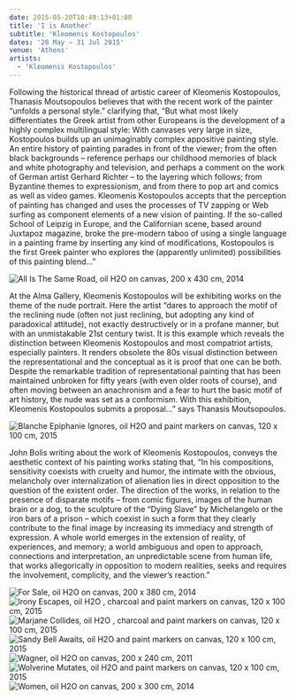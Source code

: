 ```yaml
---
date: 2015-05-20T10:49:13+01:00
title: 'I is Another'
subtitle: 'Kleomenis Kostopoulos'
dates: '28 May – 31 Jul 2015'
venue: 'Athens'
artists:
  - 'Kleomenis Kostopoulos' 
---
```


Following the historical thread of artistic career of Kleomenis Kostopoulos, Thanasis Moutsopoulos believes that with the recent work of the painter “unfolds a personal style.” clarifying that, “But what most likely differentiates the Greek artist from other Europeans is the development of a highly complex multilingual style: With canvases very large in size, Kostopoulos builds up an unimaginably complex appositive painting style. An entire history of painting parades in front of the viewer; from the often black backgrounds – reference perhaps our childhood memories of black and white photography and television, and perhaps a comment on the work of German artist Gerhard Richter – to the layering which follows; from Byzantine themes to expressionism, and from there to pop art and comics as well as video games. Kleomenis Kostopoulos accepts that the perception of painting has changed and uses the processes of TV zapping or Web surfing as component elements of a new vision of painting. If the so-called School of Leipzig in Europe, and the Californian scene, based around Juxtapoz magazine, broke the pre-modern taboo of using a single language in a painting frame by inserting any kind of modifications, Kostopoulos is the first Greek painter who explores the (apparently unlimited) possibilities of this painting blend…”

![All Is The Same Road,<br>  oil H2O  on canvas,<br> 200 x 430 cm, 2014](/exhibitions/kostopoulos/kost-01_1200x552.jpg)

At the Alma Gallery, Kleomenis Kostopoulos will be exhibiting works on the theme of the nude portrait. Here the artist “dares to approach the motif of the reclining nude (often not just reclining, but adopting any kind of paradoxical attitude), not exactly destructively or in a profane manner, but with an unmistakable 21st century twist. It is this example which reveals the distinction between Kleomenis Kostopoulos and most compatriot artists, especially painters. It renders obsolete the 80s visual distinction between the representational and the conceptual as it is proof that one can be both. Despite the remarkable tradition of representational painting that has been maintained unbroken for fifty years (with even older roots of course), and often moving between an anachronism and a fear to hurt the basic motif of art history, the nude was set as a conformism. With this exhibition, Kleomenis Kostopoulos submits a proposal…” says Thanasis Moutsopoulos.

![Blanche Epiphanie Ignores,<br> oil H2O and paint markers<br> on canvas, 120 x 100 cm,<br> 2015](/exhibitions/kostopoulos/kost-02_1066x1280.jpg)

John Bolis writing about the work of Kleomenis Kostopoulos, conveys the aesthetic context of his painting works stating that, “In his compositions, sensitivity coexists with cruelty and humor, the intimate with the obvious, melancholy over internalization of alienation lies in direct opposition to the question of the existent order. The direction of the works, in relation to the presence of disparate motifs – from comic figures, images of the human brain or a dog, to the sculpture of the “Dying Slave” by Michelangelo or the iron bars of a prison – which coexist in such a form that they clearly contribute to the final image by increasing its immediacy and strength of expression. A whole world emerges in the extension of reality, of experiences, and memory; a world ambiguous and open to approach, connections and interpretation, an unpredictable scene from human life, that works allegorically in opposition to modern realities, seeks and requires the involvement, complicity, and the viewer’s reaction.”

![For Sale,<br>  oil H2O  on canvas,<br> 200 x 380 cm, 2014](/exhibitions/kostopoulos/kost-03_1200x638.jpg)
![Irony Escapes,<br>  oil H2O , charcoal and<br> paint markers on canvas,<br> 120 x 100 cm, 2015](/exhibitions/kostopoulos/kost-04_1066x1280.jpg)
![Marjane Collides,<br> oil H2O , charcoal and<br> paint markers on canvas,<br> 120 x 100 cm, 2015](/exhibitions/kostopoulos/kost-05_1066x1280.jpg)
![Sandy Bell Awaits,<br> oil H2O and<br> paint markers<br> on canvas,<br> 120 x 100 cm, 2015](/exhibitions/kostopoulos/kost-06_1066x1280.jpg)
![Wagner,<br>  oil H2O  on canvas,<br> 200 x 240 cm, 2011](/exhibitions/kostopoulos/kost-07_1280x948.jpg)
![Wolverine Mutates,<br> oil H2O and paint markers<br> on canvas, 120 x 100 cm,<br> 2015](/exhibitions/kostopoulos/kost-08_1066x1280.jpg)
![Women,<br> oil H2O  on canvas,<br> 200 x 300 cm, 2014](/exhibitions/kostopoulos/kost-09_1200x827.jpg)